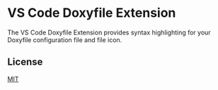 # VS Code Doxyfile Extension

The VS Code Doxyfile Extension provides syntax highlighting for your Doxyfile configuration file and file icon.

## License

[MIT](LICENSE)
